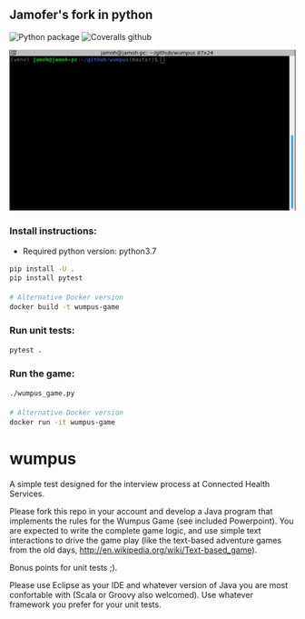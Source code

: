 ## Jamofer's fork in python
![Python package](https://github.com/jamofer/wumpus/workflows/Python%20package/badge.svg)
![Coveralls github](https://img.shields.io/coveralls/github/jamofer/wumpus?style=plastic)

![Wumpus Game](demo.gif)

### Install instructions:
* Required python version: python3.7
```bash
pip install -U .
pip install pytest

# Alternative Docker version
docker build -t wumpus-game
```

### Run unit tests:
```bash
pytest .
```

### Run the game:
```bash
./wumpus_game.py

# Alternative Docker version
docker run -it wumpus-game
```
wumpus
======

A simple test designed for the interview process at Connected Health Services. 

Please fork this repo in your account and develop a Java program that implements the rules for the Wumpus Game (see included Powerpoint). You are expected to write the complete game logic, and use simple text interactions to drive the game play (like the text-based adventure games from the old days, http://en.wikipedia.org/wiki/Text-based_game).

Bonus points for unit tests ;).

Please use Eclipse as your IDE and whatever version of Java you are most confortable with (Scala or Groovy also welcomed). Use whatever framework you prefer for your unit tests.

